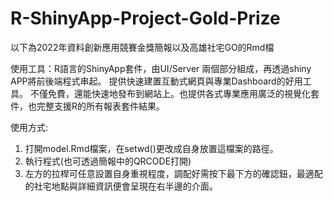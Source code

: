 # R-ShinyApp-Project-Gold-Prize

以下為2022年資料創新應用競賽金獎簡報以及高雄社宅GO的Rmd檔

使用工具：R語言的ShinyApp套件，由UI/Server 兩個部分組成，再透過shiny APP將前後端程式串起。
提供快速建置互動式網頁與專業Dashboard的好用工具。
不僅免費，還能快速地發布到網站上。也提供各式專業應用廣泛的視覺化套件，也完整支援R的所有報表套件結果。

使用方式:
1. 打開model.Rmd檔案，在setwd()更改成自身放置這檔案的路徑。
2. 執行程式(也可透過簡報中的QRCODE打開)
3. 左方的拉桿可任意設置自身重視程度，調配好需按下最下方的確認鈕，最適配的社宅地點與詳細資訊便會呈現在右半邊的介面。
